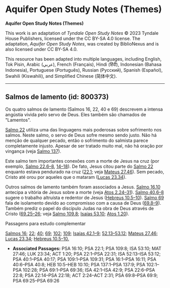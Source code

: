 # Aquifer Open Study Notes (Themes)

**Aquifer Open Study Notes (Themes)**

This work is an adaptation of *Tyndale Open Study Notes* © 2023 Tyndale House Publishers, licensed under the CC BY\-SA 4\.0 license. The adaptation, *Aquifer Open Study Notes*, was created by BiblioNexus and is also licensed under CC BY\-SA 4\.0\.

This resource has been adapted into multiple languages, including English, Tok Pisin, Arabic (عربي), French (Français), Hindi (हिंदी), Indonesian (Bahasa Indonesia), Portuguese (Português), Russian (Русский), Spanish (Español), Swahili (Kiswahili), and Simplified Chinese (简体中文).



--------------------------------

## Salmos de lamento (id: 800373)

Os quatro salmos de lamento (Salmos 16, 22, 40 e 69\) descrevem a intensa angústia vivida pelo servo de Deus. Eles também são chamados de "Lamentos".

[Salmo 22](https://ref.ly/Ps22:1-Ps22:31) utiliza uma das linguagens mais poderosas sobre sofrimento nos salmos. Neste salmo, o servo de Deus sofre mesmo sendo justo. Não há menção de qualquer pecado, então o sofrimento do salmista parece completamente injusto. Apesar de ser tratado muito mal, não há oração por vingança (veja [Salmo 137](https://ref.ly/Ps137:1-Ps137:9)).

Este salmo tem importantes conexões com a morte de Jesus na cruz (por exemplo, [Salmo 22\.6–8](https://ref.ly/Ps22:6-Ps22:8), [14–18](https://ref.ly/Ps22:14-Ps22:18)). De fato, Jesus citou parte do [Salmo 22](https://ref.ly/Ps22:1-Ps22:31) enquanto estava pendurado na cruz ([22\.1](https://ref.ly/Ps22:1); veja [Mateus 27\.46](https://ref.ly/Matt27:46)). Sem pecado, Cristo até orou por aqueles que o mataram ([Lucas 23\.34](https://ref.ly/Luke23:34)).

Outros salmos de lamento também foram associados a Jesus. [Salmo 16\.10](https://ref.ly/Ps16:10) antecipa a vitória de Jesus sobre a morte (veja [Atos 2\.24–31](https://ref.ly/Acts2:24-Acts2:31)). [Salmo 40\.6–8](https://ref.ly/Ps40:6-Ps40:8) sugere o trabalho altruísta e redentor de Jesus ([Hebreus 10\.5–10](https://ref.ly/Heb10:5-Heb10:10)). [Salmo 69](https://ref.ly/Ps69:1-Ps69:36) fala de isolamento devido ao compromisso com a causa de Deus ([69\.8–9](https://ref.ly/Ps69:8-Ps69:9)). Também prediz o papel do discípulo Judas na obra de Deus através de Cristo ([69\.25–26](https://ref.ly/Ps69:25-Ps69:26); veja [Salmo 109\.8](https://ref.ly/Ps109:8); [Isaías 53\.10](https://ref.ly/Isa53:10); [Atos 1\.20](https://ref.ly/Acts1:20)).

Passagens para estudo complementar

[Salmos 16](https://ref.ly/Ps16:1-Ps16:11); [22](https://ref.ly/Ps22:1-Ps22:31); [40](https://ref.ly/Ps40:1-Ps40:17); [69](https://ref.ly/Ps69:1-Ps69:36); [102](https://ref.ly/Ps102:1-Ps102:28); [109](https://ref.ly/Ps109:1-Ps109:31); [Isaías 42\.1–9](https://ref.ly/Isa42:1-Isa42:9); [52\.13–53\.12](https://ref.ly/Isa52:13-Isa53:12); [Mateus 27\.46](https://ref.ly/Matt27:46); [Lucas 23\.34](https://ref.ly/Luke23:34); [Hebreus 10\.5–10\.](https://ref.ly/Heb10:5-Heb10:10)

* **Associated Passages:** PSA 16:10; PSA 22:1; PSA 109:8; ISA 53:10; MAT 27:46; LUK 23:34; ACT 1:20; PSA 22:1–PSA 22:31; ISA 52:13–ISA 53:12; PSA 40:1–PSA 40:17; PSA 109:1–PSA 109:31; PSA 16:1–PSA 16:11; PSA 40:6–PSA 40:8; HEB 10:5–HEB 10:10; PSA 137:1–PSA 137:9; PSA 102:1–PSA 102:28; PSA 69:1–PSA 69:36; ISA 42:1–ISA 42:9; PSA 22:6–PSA 22:8; PSA 22:14–PSA 22:18; ACT 2:24–ACT 2:31; PSA 69:8–PSA 69:9; PSA 69:25–PSA 69:26

